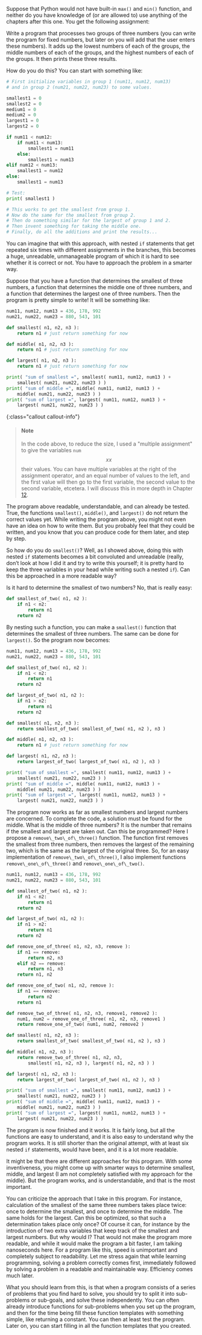 Suppose that Python would not have built-in `max()` and `min()`
function, and neither do you have knowledge of (or are allowed to) use
anything of the chapters after this one. You get the following
assignment:

Write a program that processes two groups of three numbers (you can
write the program for fixed numbers, but later on you will add that the
user enters these numbers). It adds up the lowest numbers of each of the
groups, the middle numbers of each of the groups, and the highest
numbers of each of the groups. It then prints these three results.

How do you do this? You can start with something like:

```python
# First initialize variables in group 1 (num11, num12, num13)
# and in group 2 (num21, num22, num23) to some values.

smallest1 = 0
smallest2 = 0
medium1 = 0
medium2 = 0
largest1 = 0
largest2 = 0

if num11 < num12:
    if num11 < num13:
        smallest1 = num11
    else:
        smallest1 = num13
elif num12 < num13:
    smallest1 = num12
else:
    smallest1 = num13

# Test:
print( smallest1 )

# This works to get the smallest from group 1.
# Now do the same for the smallest from group 2.
# Then do something similar for the largest of group 1 and 2.
# Then invent something for taking the middle one.
# Finally, do all the additions and print the results...
```

You can imagine that with this approach, with nested `if` statements
that get repeated six times with different assignments in the branches,
this becomes a huge, unreadable, unmanageable program of which it is
hard to see whether it is correct or not. You have to approach the
problem in a smarter way.

Suppose that you have a function that determines the smallest of three
numbers, a function that determines the middle one of three numbers, and
a function that determines the largest one of three numbers. Then the
program is pretty simple to write! It will be something like:

```python
num11, num12, num13 = 436, 178, 992
num21, num22, num23 = 880, 543, 101

def smallest( n1, n2, n3 ):
    return n1 # just return something for now

def middle( n1, n2, n3 ):
    return n1 # just return something for now

def largest( n1, n2, n3 ):
    return n1 # just return something for now

print( "sum of smallest =", smallest( num11, num12, num13 ) + 
    smallest( num21, num22, num23 ) )
print( "sum of middle =", middle( num11, num12, num13 ) + 
    middle( num21, num22, num23 ) )
print( "sum of largest =", largest( num11, num12, num13 ) + 
    largest( num21, num22, num23 ) )
```

{:class="callout callout-info"}
> #### Note
> In the code above, to reduce the size, I used a "multiple assignment" to give the variables `num`$$xx$$ their values. You can have multiple variables at the right of the assignment operator, and an equal number of values to the left, and the first value will then go to the first variable, the second value to the second variable, etcetera. I will discuss this in more depth in Chapter <a href="#ch:tuples" data-reference-type="ref" data-reference="ch:tuples">12</a>.

The program above readable, understandable, and can already be tested.
True, the functions `smallest()`, `middle()`, and `largest()` do not
return the correct values yet. While writing the program above, you
might not even have an idea on how to write them. But you probably feel
that they could be written, and you know that you can produce code for
them later, and step by step.

So how do you do `smallest()`? Well, as I showed above, doing this with
nested `if` statements becomes a bit convoluted and unreadable (really,
don’t look at how I did it and try to write this yourself; it is pretty
hard to keep the three variables in your head while writing such a
nested `if`). Can this be approached in a more readable way?

Is it hard to determine the smallest of two numbers? No, that is really
easy:

```python
def smallest_of_two( n1, n2 ):
    if n1 < n2:
        return n1
    return n2
```

By nesting such a function, you can make a `smallest()` function that
determines the smallest of three numbers. The same can be done for
`largest()`. So the program now becomes:

```python
num11, num12, num13 = 436, 178, 992
num21, num22, num23 = 880, 543, 101

def smallest_of_two( n1, n2 ):
    if n1 < n2:
        return n1
    return n2

def largest_of_two( n1, n2 ):
    if n1 > n2:
        return n1
    return n2

def smallest( n1, n2, n3 ):
    return smallest_of_two( smallest_of_two( n1, n2 ), n3 )

def middle( n1, n2, n3 ):
    return n1 # just return something for now

def largest( n1, n2, n3 ):
    return largest_of_two( largest_of_two( n1, n2 ), n3 )

print( "sum of smallest =", smallest( num11, num12, num13 ) + 
    smallest( num21, num22, num23 ) )
print( "sum of middle =", middle( num11, num12, num13 ) + 
    middle( num21, num22, num23 ) )
print( "sum of largest =", largest( num11, num12, num13 ) + 
    largest( num21, num22, num23 ) )
```

The program now works as far as smallest numbers and largest numbers are
concerned. To complete the code, a solution must be found for the
middle. What is the middle of three numbers? It is the number that
remains if the smallest and largest are taken out. Can this be
programmed? Here I propose a `remove\_two\_of\_three()` function. The
function first removes the smallest from three numbers, then removes the
largest of the remaining two, which is the same as the largest of the
original three. So, for an easy implementation of
`remove\_two\_of\_three()`, I also implement functions
`remove\_one\_of\_three()` and `remove\_one\_of\_two()`.

```python
num11, num12, num13 = 436, 178, 992
num21, num22, num23 = 880, 543, 101

def smallest_of_two( n1, n2 ):
    if n1 < n2:
        return n1
    return n2

def largest_of_two( n1, n2 ):
    if n1 > n2:
        return n1
    return n2

def remove_one_of_three( n1, n2, n3, remove ):
    if n1 == remove:
        return n2, n3
    elif n2 == remove:
        return n1, n3
    return n1, n2

def remove_one_of_two( n1, n2, remove ):
    if n1 == remove:
        return n2
    return n1

def remove_two_of_three( n1, n2, n3, remove1, remove2 ):
    num1, num2 = remove_one_of_three( n1, n2, n3, remove1 )
    return remove_one_of_two( num1, num2, remove2 )

def smallest( n1, n2, n3 ):
    return smallest_of_two( smallest_of_two( n1, n2 ), n3 )

def middle( n1, n2, n3 ):
    return remove_two_of_three( n1, n2, n3, 
        smallest( n1, n2, n3 ), largest( n1, n2, n3 ) )

def largest( n1, n2, n3 ):
    return largest_of_two( largest_of_two( n1, n2 ), n3 )

print( "sum of smallest =", smallest( num11, num12, num13 ) + 
    smallest( num21, num22, num23 ) )
print( "sum of middle =", middle( num11, num12, num13 ) + 
    middle( num21, num22, num23 ) )
print( "sum of largest =", largest( num11, num12, num13 ) + 
    largest( num21, num22, num23 ) )
```

The program is now finished and it works. It is fairly long, but all the
functions are easy to understand, and it is also easy to understand why
the program works. It is still shorter than the original attempt, with
at least six nested `if` statements, would have been, and it is a lot
more readable.

It might be that there are different approaches for this program. With
some inventiveness, you might come up with smarter ways to determine
smallest, middle, and largest (I am not completely satisfied with my
approach for the middle). But the program works, and is understandable,
and that is the most important.

You can criticize the approach that I take in this program. For
instance, calculation of the smallest of the same three numbers takes
place twice: once to determine the smallest, and once to determine the
middle. The same holds for the largest. Can this be optimized, so that
such a determination takes place only once? Of course it can, for
instance by the introduction of two extra variables that keep track of
the smallest and largest numbers. But why would I? That would not make
the program more readable, and while it would make the program a bit
faster, I am talking nanoseconds here. For a program like this, speed is
unimportant and completely subject to readability. Let me stress again
that while learning programming, solving a problem correctly comes
first, immediately followed by solving a problem in a readable and
maintainable way. Efficiency comes much later.

What you should learn from this, is that when a program consists of a
series of problems that you find hard to solve, you should try to split
it into sub-problems or sub-goals, and solve these independently. You
can often already introduce functions for sub-problems when you set up
the program, and then for the time being fill these function templates
with something simple, like returning a constant. You can then at least
test the program. Later on, you can start filling in all the function
templates that you created.
